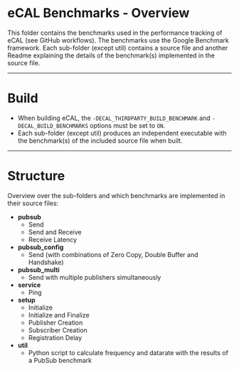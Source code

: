 # eCAL Benchmarks - Overview

This folder contains the benchmarks used in the performance tracking of eCAL (see GitHub workflows). The benchmarks use the Google Benchmark framework. Each sub-folder (except util) contains a source file and another Readme explaining the details of the benchmark(s) implemented in the source file.

---

# Build

- When building eCAL, the `-DECAL_THIRDPARTY_BUILD_BENCHMARK` and `-DECAL_BUILD_BENCHMARKS` options must be set to `ON`.
- Each sub-folder (except util) produces an independent executable with the benchmark(s) of the included source file when built.

---

# Structure

Overview over the sub-folders and which benchmarks are implemented in their source files:

- **pubsub**
   - Send
   - Send and Receive
   - Receive Latency
- **pubsub_config**
   - Send (with combinations of Zero Copy, Double Buffer and Handshake)
- **pubsub_multi**
   - Send with multiple publishers simultaneously
- **service**
   - Ping
- **setup**
   - Initialize
   - Initialize and Finalize
   - Publisher Creation
   - Subscriber Creation
   - Registration Delay
- **util**
   - Python script to calculate frequency and datarate with the results of a PubSub benchmark